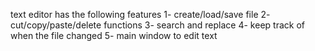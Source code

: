 text editor has the following features
1- create/load/save file
2- cut/copy/paste/delete functions
3- search and replace
4- keep track of when the file changed
5- main window to edit text

